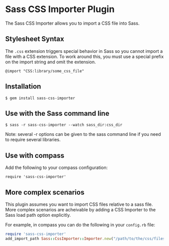 # Sass CSS Importer Plugin

The Sass CSS Importer allows you to import a CSS file into Sass.

## Stylesheet Syntax

The `.css` extension triggers special behavior in Sass so you cannot
import a file with a CSS extension. To work around this, you must use a
special prefix on the import string and omit the extension.

    @import "CSS:library/some_css_file"

## Installation

    $ gem install sass-css-importer

## Use with the Sass command line

    $ sass -r sass-css-importer --watch sass_dir:css_dir

Note: several -r options can be given to the sass command line if you
need to require several libraries.

## Use with compass

Add the following to your compass configuration:

    require 'sass-css-importer'

## More complex scenarios

This plugin assumes you want to import CSS files relative to a sass
file. More complex scenarios are acheivable by adding a CSS Importer to
the Sass load path option explicitly.

For example, in compass you can do the following in your `config.rb`
file:

```ruby
require 'sass-css-importer'
add_import_path Sass::CssImporter::Importer.new("/path/to/the/css/files")
```



